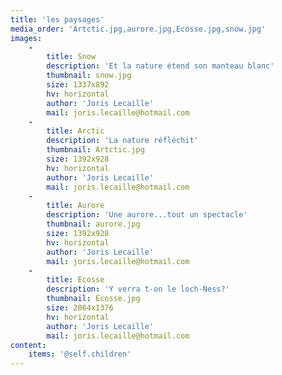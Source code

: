 ```yaml
---
title: 'les paysages'
media_order: 'Artctic.jpg,aurore.jpg,Ecosse.jpg,snow.jpg'
images:
    -
        title: Snow
        description: 'Et la nature étend son manteau blanc'
        thumbnail: snow.jpg
        size: 1337x892
        hv: horizontal
        author: 'Joris Lecaille'
        mail: joris.lecaille@hotmail.com
    -
        title: Arctic
        description: 'La nature réfléchit'
        thumbnail: Artctic.jpg
        size: 1392x928
        hv: horizontal
        author: 'Joris Lecaille'
        mail: joris.lecaille@hotmail.com
    -
        title: Aurore
        description: 'Une aurore...tout un spectacle'
        thumbnail: aurore.jpg
        size: 1392x928
        hv: horizontal
        author: 'Joris Lecaille'
        mail: joris.lecaille@hotmail.com
    -
        title: Ecosse
        description: 'Y verra t-on le loch-Ness?'
        thumbnail: Ecosse.jpg
        size: 2064x1376
        hv: horizontal
        author: 'Joris Lecaille'
        mail: joris.lecaille@hotmail.com
content:
    items: '@self.children'
---
```


